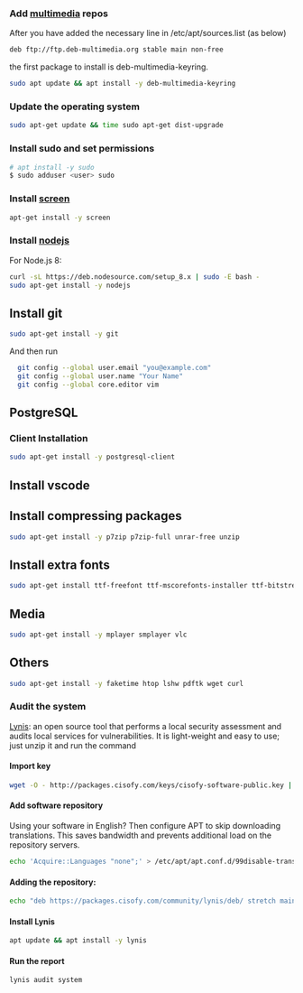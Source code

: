 ### Add [multimedia][deb-multimedia] repos ###
After you have added the necessary line in /etc/apt/sources.list (as below) 
```bash
deb ftp://ftp.deb-multimedia.org stable main non-free
```
the first package to install is deb-multimedia-keyring.
```bash
sudo apt update && apt install -y deb-multimedia-keyring
```

### Update the operating system ###
```bash
sudo apt-get update && time sudo apt-get dist-upgrade
```

### Install sudo and set permissions ###

```bash
# apt install -y sudo
$ sudo adduser <user> sudo
```

### Install [screen][screen] ###
```bash
apt-get install -y screen
```

### Install [nodejs][nodejs] ###
For Node.js 8:
```bash
curl -sL https://deb.nodesource.com/setup_8.x | sudo -E bash -
sudo apt-get install -y nodejs
```

## Install git ##
```bash
sudo apt-get install -y git
```

And then run
```bash
  git config --global user.email "you@example.com"
  git config --global user.name "Your Name"
  git config --global core.editor vim
```

## PostgreSQL ##

### Client Installation ###
```bash
sudo apt-get install -y postgresql-client
```

## Install vscode ##

## Install compressing packages ##
```bash
sudo apt-get install -y p7zip p7zip-full unrar-free unzip
```

## Install extra fonts ##
```bash
sudo apt-get install ttf-freefont ttf-mscorefonts-installer ttf-bitstream-vera ttf-dejavu ttf-liberation
```

## Media ##
```bash
sudo apt-get install -y mplayer smplayer vlc
```

## Others ##
```bash
sudo apt-get install -y faketime htop lshw pdftk wget curl
```

### Audit the system ###
[Lynis][Lynis]: an open source tool that performs a local security assessment and audits local services for vulnerabilities. It is light-weight and easy to use; just unzip it and run the command

#### Import key ####
```bash
wget -O - http://packages.cisofy.com/keys/cisofy-software-public.key | apt-key add -
```

#### Add software repository ####
Using your software in English? Then configure APT to skip downloading translations. This saves bandwidth and prevents additional load on the repository servers.

```bash
echo 'Acquire::Languages "none";' > /etc/apt/apt.conf.d/99disable-translations
```

#### Adding the repository: ####
```bash
echo "deb https://packages.cisofy.com/community/lynis/deb/ stretch main" > /etc/apt/sources.list.d/cisofy-lynis.list
```

#### Install Lynis ####
```bash
apt update && apt install -y lynis
```

#### Run the report ####
```bash
lynis audit system
```


[deb-multimedia]: http://www.deb-multimedia.org/
[screen]: https://www.gnu.org/software/screen/manual/screen.html
[nodejs]: https://nodejs.org/en/download/package-manager/#debian-and-ubuntu-based-linux-distributions
[Lynis]: https://cisofy.com/lynis/

